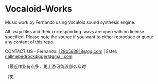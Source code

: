 # Vocaloid-Works

Music work by Fernando using Vocaloid sound synthesis engine.

All .vsqx files and their corresponding .wavs are open with no license specified. Please note the source if you want to either reproduce or quote any content of this repo.

CONTACT US - Fernando: 1290568818@qq.com | Estel: callmebedrockdigger@gmail.com

（最近作业有点多，更上游可能没那么及时

（笑
